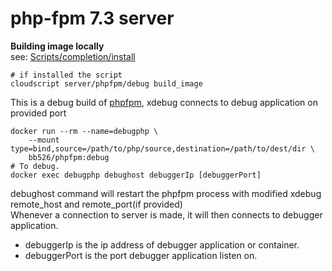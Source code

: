 # php-fpm 7.3 server

**Building image locally**<br>
see: [Scripts/completion/install](Scripts/completion/)
```
# if installed the script
cloudscript server/phpfpm/debug build_image

```
This is a debug build of [phpfpm](../), xdebug connects to debug application on provided port
```
docker run --rm --name=debugphp \
    --mount type=bind,source=/path/to/php/source,destination=/path/to/dest/dir \
    bb526/phpfpm:debug
# To debug.
docker exec debugphp debughost debuggerIp [debuggerPort]
```
debughost command will restart the phpfpm process with modified xdebug remote_host and remote_port(if provided)<br>
Whenever a connection to server is made, it will then connects to debugger application.
- debuggerIp is the ip address of debugger application or container.
- debuggerPort is the port debugger application listen on.
